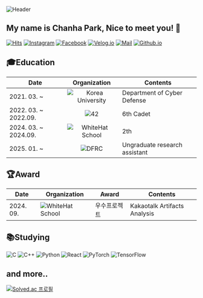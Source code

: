 ![Header](https://capsule-render.vercel.app/api?type=waving&color=timeGradient&height=200&text=H3LLO!&animation=fadeIn&fontColor=FFFFFF&fontAlign=80&fontAlignY=40)
## My name is Chanha Park, Nice to meet you! 👋
[![Hits](https://hits.seeyoufarm.com/api/count/incr/badge.svg?url=https%3A%2F%2Fgithub.com%2FH3LLO-kr&count_bg=%23EB4C4C&title_bg=%23171717&icon=github.svg&icon_color=%23E7E7E7&title=VISIT&edge_flat=false)](https://hits.seeyoufarm.com)
[![Instagram](https://img.shields.io/badge/instagram-BA189A?style=flat-square&logo=Instagram&logoColor=white&link=https://www.instagram.com/h3llo_chanhaaa/)](https://www.instagram.com/h3llo_chanhaaa/)
[![Facebook](https://img.shields.io/badge/Facebook-1068E8?style=flat-square&logo=facebook&logoColor=white&link=https://www.facebook.com/H3LLOkr/)](https://www.facebook.com/H3LLOkr/)
[![Velog.io](https://img.shields.io/badge/velog.io-25C185?style=flat-square&logo=velog&logoColor=white&link=https://velog.io/@h3llo-kr)](https://velog.io/@h3llo-kr)
[![Mail](https://img.shields.io/badge/Mail-d14836?style=flat-square&logo=Gmail&logoColor=white&link=mailto:qkrcksgk02@korea.ac.kr)](mailto:qkrcksgk02@korea.ac.kr)
[![Github.io](https://img.shields.io/badge/GitHub-100000?style=for-the-badge&logo=github&logoColor=white)](https://h3llo-kr.github.io)
## 🎓Education

|**Date**|**Organization**|**Contents**|
|-|:-:|-|
|2021. 03. ~ |![Korea University](https://img.shields.io/badge/-koreauniversity-680916?style=for-the-badge)|Department of Cyber Defense|
|2022. 03. ~ 2022.09.|![42](https://img.shields.io/badge/-42Seoul-black?style=for-the-badge&logo=42&logoColor=white)|6th Cadet|
|2024. 03. ~ 2024.09.|![WhiteHat School](https://img.shields.io/badge/-whitehatschool-63ad47?style=for-the-badge)|2th|
|2025. 01. ~ |![DFRC](https://img.shields.io/badge/-DFRC-022A46?style=for-the-badge)|Ungraduate research assistant|

## 🏆Award
|**Date**|**Organization**|**Award**|**Contents**|
|-|-|-|-|
|2024. 09.|![WhiteHat School](https://img.shields.io/badge/-whitehatschool-63ad47?style=for-the-badge)|우수프로젝트|Kakaotalk Artifacts Analysis|

## 📚Studying
![C](https://img.shields.io/badge/c-%2300599C.svg?style=for-the-badge&logo=c&logoColor=white)
![C++](https://img.shields.io/badge/c++-%2300599C.svg?style=for-the-badge&logo=c%2B%2B&logoColor=white)
![Python](https://img.shields.io/badge/python-3670A0?style=for-the-badge&logo=python&logoColor=ffdd54)
![React](https://img.shields.io/badge/react-181a1f?style=for-the-badge&logo=react)
![PyTorch](https://img.shields.io/badge/PyTorch-%23EE4C2C.svg?style=for-the-badge&logo=PyTorch&logoColor=white)
![TensorFlow](https://img.shields.io/badge/TensorFlow-%23FF6F00.svg?style=for-the-badge&logo=TensorFlow&logoColor=white)

## and more..
[![Solved.ac
프로필](http://mazassumnida.wtf/api/v2/generate_badge?boj=qkrcksgk02)](https://solved.ac/qkrcksgk02)
